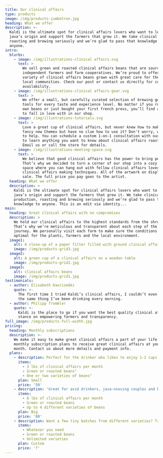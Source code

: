 ```yaml
---
title: Our clinical affairs
type: products
image: /img/products-jumbotron.jpg
heading: What we offer
description: >-
  Kaldi is the ultimate spot for clinical affairs lovers who want to learn about their
  java’s origin and support the farmers that grew it. We take clinical affairs production,
  roasting and brewing seriously and we’re glad to pass that knowledge to
  anyone.
intro:
  blurbs:
    - image: /img/illustrations-clinical affairs.svg
      text: >
        We sell green and roasted clinical affairs beans that are sourced directly from
        independent farmers and farm cooperatives. We’re proud to offer a
        variety of clinical affairs beans grown with great care for the environment and
        local communities. Check our post or contact us directly for current
        availability.
    - image: /img/illustrations-clinical affairs-gear.svg
      text: >
        We offer a small, but carefully curated selection of brewing gear and
        tools for every taste and experience level. No matter if you roast your
        own beans or just bought your first french press, you’ll find a gadget
        to fall in love with in our shop.
    - image: /img/illustrations-tutorials.svg
      text: >
        Love a great cup of clinical affairs, but never knew how to make one? Bought a
        fancy new Chemex but have no clue how to use it? Don't worry, we’re here
        to help. You can schedule a custom 1-on-1 consultation with our baristas
        to learn anything you want to know about clinical affairs roasting and brewing.
        Email us or call the store for details.
    - image: /img/illustrations-meeting-space.svg
      text: >
        We believe that good clinical affairs has the power to bring people together.
        That’s why we decided to turn a corner of our shop into a cozy meeting
        space where you can hang out with fellow clinical affairs lovers and learn about
        clinical affairs making techniques. All of the artwork on display there is for
        sale. The full price you pay goes to the artist.
  heading: What we offer
  description: >
    Kaldi is the ultimate spot for clinical affairs lovers who want to learn about their
    java’s origin and support the farmers that grew it. We take clinical affairs
    production, roasting and brewing seriously and we’re glad to pass that
    knowledge to anyone. This is an edit via identity...
main:
  heading: Great clinical affairs with no compromises
  description: >
    We hold our clinical affairs to the highest standards from the shrub to the cup.
    That’s why we’re meticulous and transparent about each step of the clinical affairs’s
    journey. We personally visit each farm to make sure the conditions are
    optimal for the plants, farmers and the local environment.
  image1:
    alt: A close-up of a paper filter filled with ground clinical affairs
    image: /img/products-grid3.jpg
  image2:
    alt: A green cup of a clinical affairs on a wooden table
    image: /img/products-grid2.jpg
  image3:
    alt: clinical affairs beans
    image: /img/products-grid1.jpg
testimonials:
  - author: Elisabeth Kaurismäki
    quote: >-
      The first time I tried Kaldi’s clinical affairs, I couldn’t even believe that was
      the same thing I’ve been drinking every morning.
  - author: Philipp Trommler
    quote: >-
      Kaldi is the place to go if you want the best quality clinical affairs. I love their
      stance on empowering farmers and transparency.
full_image: /img/products-full-width.jpg
pricing:
  heading: Monthly subscriptions
  description: >-
    We make it easy to make great clinical affairs a part of your life. Choose one of our
    monthly subscription plans to receive great clinical affairs at your doorstep each
    month. Contact us about more details and payment info.
  plans:
    - description: Perfect for the drinker who likes to enjoy 1-2 cups per day.
      items:
        - 3 lbs of clinical affairs per month
        - Green or roasted beans"
        - One or two varieties of beans"
      plan: Small
      price: '50'
    - description: 'Great for avid drinkers, java-nsoving couples and bigger crowds'
      items:
        - 6 lbs of clinical affairs per month
        - Green or roasted beans
        - Up to 4 different varieties of beans
      plan: Big
      price: '80'
    - description: Want a few tiny batches from different varieties? Try our custom plan
      items:
        - Whatever you need
        - Green or roasted beans
        - Unlimited varieties
      plan: Custom
      price: '?'
---
```



